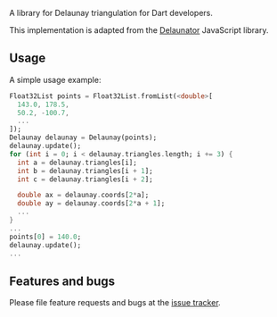 A library for Delaunay triangulation for Dart developers.

This implementation is adapted from the [Delaunator][delaunator] JavaScript
library.

## Usage

A simple usage example:

```dart
Float32List points = Float32List.fromList(<double>[
  143.0, 178.5,
  50.2, -100.7,
  ...
]);
Delaunay delaunay = Delaunay(points);
delaunay.update();
for (int i = 0; i < delaunay.triangles.length; i += 3) {
  int a = delaunay.triangles[i];
  int b = delaunay.triangles[i + 1];
  int c = delaunay.triangles[i + 2];

  double ax = delaunay.coords[2*a];
  double ay = delaunay.coords[2*a + 1];
  ...
}
...
points[0] = 140.0;
delaunay.update();
...
```

## Features and bugs

Please file feature requests and bugs at the [issue tracker][tracker].

[delaunator]: https://github.com/mapbox/delaunator
[tracker]: https://github.com/zanderso/delaunay.dart/issues
